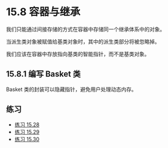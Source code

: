 # 15.8 容器与继承

我们只能通过间接存储的方式在容器中存储同一个继承体系中的对象。

当派生类对象被赋值给基类对象时，其中的派生类部分将被忽略掉。

我们应该在容器中存放指向基类的智能指针，而不是基类对象。

## 15.8.1 编写 Basket 类

Basket 类的封装可以隐藏指针，避免用户处理动态内存。

## 练习

* [练习 15.28](../src/quiz_15.28.cpp)
* [练习 15.29](../src/quiz_15.29.cpp)
* [练习 15.30](../src/quiz_15.30.cpp)
